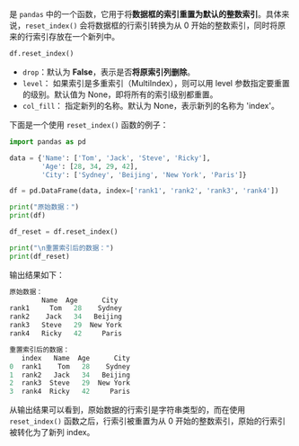 是 `pandas` 中的一个函数，它用于将**数据框的索引重置为默认的整数索引**。具体来说，`reset_index()` 会将数据框的行索引转换为从 0 开始的整数索引，同时将原来的行索引存放在一个新列中。
```python
df.reset_index()
```
- `drop`：默认为 **False**，表示是否**将原索引列删除**。
- `level`： 如果索引是多重索引（MultiIndex），则可以用 level 参数指定要重置的级别。默认值为 None，即将所有的索引级别都重置。
- `col_fill`： 指定新列的名称。默认为 None，表示新列的名称为 'index'。

下面是一个使用 `reset_index()` 函数的例子：
``` python
import pandas as pd

data = {'Name': ['Tom', 'Jack', 'Steve', 'Ricky'], 
        'Age': [28, 34, 29, 42],
        'City': ['Sydney', 'Beijing', 'New York', 'Paris']}

df = pd.DataFrame(data, index=['rank1', 'rank2', 'rank3', 'rank4'])

print("原始数据：")
print(df)

df_reset = df.reset_index()

print("\n重置索引后的数据：")
print(df_reset)
```

输出结果如下：

```python
原始数据：
        Name  Age      City
rank1     Tom   28    Sydney
rank2    Jack   34   Beijing
rank3   Steve   29  New York
rank4   Ricky   42     Paris

重置索引后的数据：
   index   Name  Age      City
0  rank1    Tom   28    Sydney
1  rank2   Jack   34   Beijing
2  rank3  Steve   29  New York
3  rank4  Ricky   42     Paris
```

从输出结果可以看到，原始数据的行索引是字符串类型的，而在使用 `reset_index()` 函数之后，行索引被重置为从 0 开始的整数索引，原始的行索引被转化为了新列 index。